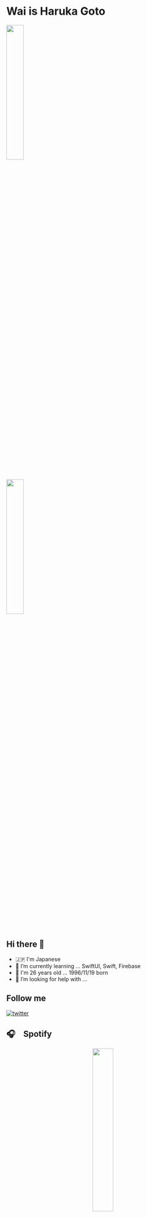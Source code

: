# Wai is Haruka Goto

<p align="left" width="100%">
    <img width="30%" src="https://github-readme-stats.vercel.app/api?username=hulk510&show_icons=true&theme=tokyonight&count_private=true" />
</p>
<p align="left" width="100%">
    <img width="30%" src="https://github-readme-stats.vercel.app/api/top-langs/?username=hulk510&theme=tokyonight&layout=compact" />
</p>

## Hi there 👋

- 🇯🇵 I'm Japanese
- 🌱 I’m currently learning ... SwiftUI, Swift, Firebase
- 👯 I'm 26 years old ... 1996/11/19 born
- 🤔 I’m looking for help with ...

## Follow me

[![twitter](https://img.shields.io/badge/Twitter-kcash510-blue)](https://twitter.com/kcash510)

## 🎧　Spotify

<div width="100%" align="center">
 <a href="https://spotify-github-profile.vercel.app/api/view.svg?uid=21vndttircw2g5tbdqdkazu5a&redirect=true" align="center">
  <img width="33%" src="https://spotify-github-profile.vercel.app/api/view.svg?uid=21vndttircw2g5tbdqdkazu5a&cover_image=true&theme=default&show_offline=false&background_color=000000&bar_color=ffffff&bar_color_cover=false"
 </a>
</div>

